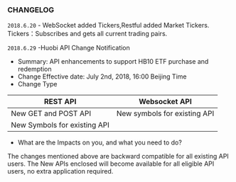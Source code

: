 ### CHANGELOG
`2018.6.20` - WebSocket added Tickers,Restful added Market Tickers. Tickers：Subscribes and gets all current trading pairs.

`2018.6.29` -Huobi API Change Notification
* Summary: API enhancements to support HB10 ETF purchase and redemption
* Change Effective date: July 2nd, 2018, 16:00 Beijing Time
* Change Type

REST API | Websocket API|
--|--|
New GET and POST API |New symbols for existing API |
New Symbols for existing API |  |

* What are the Impacts on you, and what you need to do? 
 
The changes mentioned above are backward compatible for all existing API users.  The New APIs enclosed will become available for all eligible API users, no extra application required.  
 
